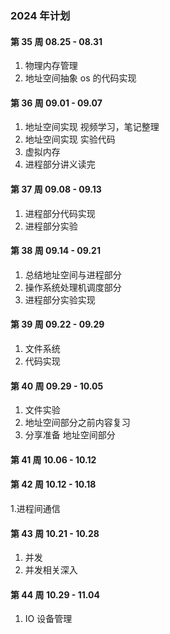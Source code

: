 ### 2024 年计划

#### 第 35 周 08.25 - 08.31

1. 物理内存管理
2. 地址空间抽象 os 的代码实现

#### 第 36 周 09.01 - 09.07

1. 地址空间实现 视频学习，笔记整理
2. 地址空间实现 实验代码
3. 虚拟内存
4. 进程部分讲义读完

#### 第 37 周 09.08 - 09.13

1. 进程部分代码实现
2. 进程部分实验

#### 第 38 周 09.14 - 09.21

1. 总结地址空间与进程部分
2. 操作系统处理机调度部分
3. 进程部分实验实现

#### 第 39 周 09.22 - 09.29

1. 文件系统
2. 代码实现

#### 第 40 周 09.29 - 10.05

1. 文件实验
2. 地址空间部分之前内容复习
3. 分享准备 地址空间部分

#### 第 41 周 10.06 - 10.12

#### 第 42 周 10.12 - 10.18

1.进程间通信

#### 第 43 周 10.21 - 10.28

1. 并发
2. 并发相关深入

#### 第 44 周 10.29 - 11.04

1. IO 设备管理
